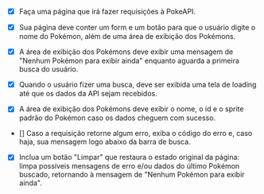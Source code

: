 - [x] Faça uma página que irá fazer requisições à PokeAPI.

- [x] Sua página deve conter um form e um botão para que o usuário digite o nome do Pokémon, além de uma área de exibição dos Pokémons.

- [x] A área de exibição dos Pokémons deve exibir uma mensagem de "Nenhum Pokémon para exibir ainda" enquanto aguarda a primeira busca do usuário.

- [x] Quando o usuário fizer uma busca, deve ser exibida uma tela de loading até que os dados da API sejam recebidos.

- [x] A área de exibição dos Pokémons deve exibir o nome, o id e o sprite padrão do Pokémon caso os dados cheguem com sucesso.

- [] Caso a requisição retorne algum erro, exiba o código do erro e, caso haja, sua mensagem logo abaixo da barra de busca.

- [x] Inclua um botão "Limpar" que restaura o estado original da página: limpa possíveis mensagens de erro e/ou dados do último Pokémon buscado, retornando à mensagem de "Nenhum Pokémon para exibir ainda".
